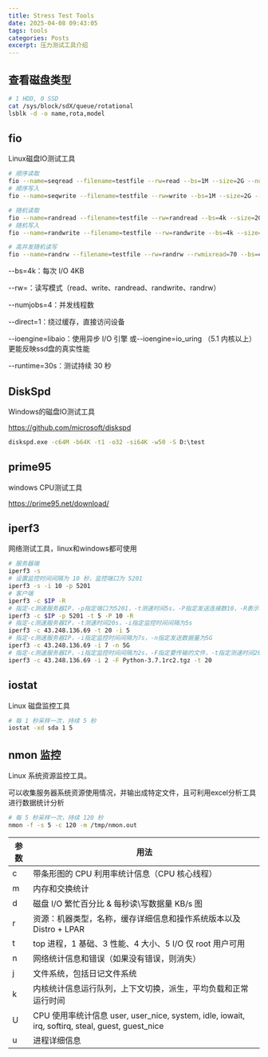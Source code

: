 ```yaml
---
title: Stress Test Tools
date: 2025-04-08 09:43:05
tags: tools
categories: Posts
excerpt: 压力测试工具介绍
---
```


## 查看磁盘类型

```bash
# 1 HDD, 0 SSD
cat /sys/block/sdX/queue/rotational
lsblk -d -o name,rota,model
```

## fio

Linux磁盘IO测试工具

```bash
# 顺序读取
fio --name=seqread --filename=testfile --rw=read --bs=1M --size=2G --numjobs=1 --iodepth=1 --runtime=60 --time_based --direct=1 --group_reporting
# 顺序写入
fio --name=seqwrite --filename=testfile --rw=write --bs=1M --size=2G --numjobs=1 --iodepth=1 --runtime=60 --direct=1 --time_based --group_reporting

# 随机读取
fio --name=randread --filename=testfile --rw=randread --bs=4k --size=2G --numjobs=4 --iodepth=16 --runtime=60 --direct=1 --time_based --group_reporting
# 随机写入
fio --name=randwrite --filename=testfile --rw=randwrite --bs=4k --size=2G --numjobs=4 --iodepth=16 --runtime=60 --direct=1 --time_based --group_reporting

# 高并发随机读写
fio --name=randrw --filename=testfile --rw=randrw --rwmixread=70 --bs=4k --size=2G --numjobs=8 --iodepth=16 --direct=1 --runtime=60 --time_based --group_reporting
```

--bs=4k：每次 I/O 4KB

--rw=：读写模式（read、write、randread、randwrite、randrw）

--numjobs=4：并发线程数

--direct=1：绕过缓存，直接访问设备

--ioengine=libaio：使用异步 I/O 引擎 或--ioengine=io_uring （5.1 内核以上）更能反映ssd盘的真实性能

--runtime=30s：测试持续 30 秒

## DiskSpd

Windows的磁盘IO测试工具

https://github.com/microsoft/diskspd

```cmd
diskspd.exe -c64M -b64K -t1 -o32 -si64K -w50 -S D:\test
```

## prime95

windows CPU测试工具

https://prime95.net/download/

## iperf3

网络测试工具，linux和windows都可使用

```bash
# 服务器端
iperf3 -s
# 设置监控时间间隔为 10 秒，监控端口为 5201
iperf3 -s -i 10 -p 5201
# 客户端
iperf3 -c $IP -R
# 指定-c测速服务器IP，-p指定端口为5201，-t测速时间5s，-P指定发送连接数10，-R表示下载测速
iperf3 -c $IP -p 5201 -t 5 -P 10 -R
# 指定-c测速服务器IP，-t测速时间20s，-i指定监控时间间隔为5s
iperf3 -c 43.248.136.69 -t 20 -i 5
# 指定-c测速服务器IP，-i指定监控时间间隔为7s，-n指定发送数据量为5G
iperf3 -c 43.248.136.69 -i 7 -n 5G
# 指定-c测速服务器IP，-i指定监控时间间隔为2s，-F指定要传输的文件，-t指定测速时间20s
iperf3 -c 43.248.136.69 -i 2 -F Python-3.7.1rc2.tgz -t 20
```

## iostat

Linux 磁盘监控工具

```bash
# 每 1 秒采样一次，持续 5 秒
iostat -xd sda 1 5
```

## nmon 监控

Linux 系统资源监控工具。

可以收集服务器系统资源使用情况，并输出成特定文件，且可利用excel分析工具进行数据统计分析

```bash
# 每 5 秒采样一次，持续 120 秒
nmon -f -s 5 -c 120 -m /tmp/nmon.out
```

|参数|用法|
|--|--|
|c|带条形图的 CPU 利用率统计信息（CPU 核心线程）|
|m|内存和交换统计|
|d|磁盘 I/O 繁忙百分比 & 每秒读\写数据量 KB/s 图|
|r|资源：机器类型，名称，缓存详细信息和操作系统版本以及 Distro + LPAR|
|t|top 进程，1 基础、3 性能、4 大小、5 I/O 仅 root 用户可用|
|n|网络统计信息和错误（如果没有错误，则消失）|
|j|文件系统，包括日记文件系统|
|k|内核统计信息运行队列，上下文切换，派生，平均负载和正常运行时间|
|U|CPU 使用率统计信息 user, user_nice, system, idle, iowait, irq, softirq, steal, guest, guest_nice|
|u|进程详细信息|

